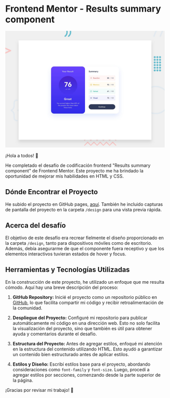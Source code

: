 # Frontend Mentor - Results summary component

![Design preview for the Results summary component coding challenge](./design/desktop-preview.jpg)

¡Hola a todos! 👋

He completado el desafío de codificación frontend "Results summary component" de Frontend Mentor. Este proyecto me ha brindado la oportunidad de mejorar mis habilidades en HTML y CSS.

## Dónde Encontrar el Proyecto

He subido el proyecto en GitHub pages, [aquí](https://micolash89.github.io/FrontEnd-Mentor-results-summary-component/). También he incluido capturas de pantalla del proyecto en la carpeta `/design` para una vista previa rápida.

## Acerca del desafío

El objetivo de este desafío era recrear fielmente el diseño proporcionado en la carpeta `/design`, tanto para dispositivos móviles como de escritorio. Además, debía asegurarme de que el componente fuera receptivo y que los elementos interactivos tuvieran estados de hover y focus.

## Herramientas y Tecnologías Utilizadas

En la construcción de este proyecto, he utilizado un enfoque que me resulta cómodo. Aquí hay una breve descripción del proceso:

1. **GitHub Repository:** Inicié el proyecto como un repositorio público en [GitHub](https://github.com/), lo que facilita compartir mi código y recibir retroalimentación de la comunidad.

1. **Despliegue del Proyecto:** Configuré mi repositorio para publicar automáticamente mi código en una dirección web. Esto no solo facilita la visualización del proyecto, sino que también es útil para obtener ayuda y comentarios durante el desafío.

1. **Estructura del Proyecto:** Antes de agregar estilos, enfoqué mi atención en la estructura del contenido utilizando HTML. Esto ayudó a garantizar un contenido bien estructurado antes de aplicar estilos.

1. **Estilos y Diseño:** Escribí estilos base para el proyecto, abordando consideraciones como `font-family` y `font-size`. Luego, procedí a agregar estilos por secciones, comenzando desde la parte superior de la página.

¡Gracias por revisar mi trabajo! 🚀
